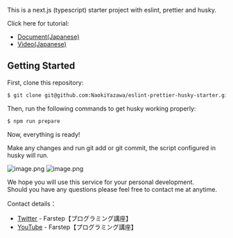 This is a next.js (typescript) starter project with eslint, prettier and husky.

Click here for tutorial:
- [Document(Japanese)](https://github.com/NaokiYazawa/eslint-prettier-husky-starter/blob/main/DESCRIPTION.md)
- [Video(Japanese)]()

## Getting Started

First, clone this repository:

```bash
$ git clone git@github.com:NaokiYazawa/eslint-prettier-husky-starter.git
```

Then, run the following commands to get husky working properly:

```bash
$ npm run prepare
```

Now, everything is ready! 

Make any changes and run git add or git commit, the script configured in husky will run.

![image.png](https://qiita-image-store.s3.ap-northeast-1.amazonaws.com/0/2279509/aec4f211-3d34-1630-75c3-df188c19c866.png)
![image.png](https://qiita-image-store.s3.ap-northeast-1.amazonaws.com/0/2279509/c2d0af14-82ba-0840-40f0-fa6be23fdfb1.png)

We hope you will use this service for your personal development.  
Should you have any questions please feel free to contact me at anytime.

Contact details：
- [Twitter](https://twitter.com/8SKeEdvtHfOcczY) - Farstep【プログラミング講座】
- [YouTube](https://www.youtube.com/channel/UCiGdng-6ZLS5tlfw0xnG3TA) - Farstep【プログラミング講座】

